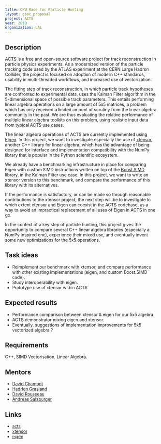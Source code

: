 ```yaml
---
title: CPU Race for Particle Hunting
layout: gsoc_proposal
project: ACTS
year: 2018
organization: LAL
---
```


## Description

[ACTS](http://cern.ch/acts) is a free and open-source software project for track
reconstruction in particle physics experiments. As a modernized version of the
particle tracking code used by the ATLAS experiment at the CERN Large Hadron
Collider, the project is focused on adoption of modern C++ standards, usability
in multi-threaded workflows, and increased use of vectorization.

The fitting step of track reconstruction, in which particle track hypotheses are
confronted to experimental data, uses the Kalman Filter algorithm in the
5-dimensional space of possible track parameters. This entails performing linear
algebra operations on a large amount of 5x5 matrices, a problem which has only
received a limited amount of scrutiny from the linear algebra community in the
past. We are thus evaluating the relative performance of multiple linear algebra
toolkits on this problem, using realistic input data from typical ACTS use
cases.

The linear algebra operations of ACTS are currently implemented using
[Eigen](http://eigen.tuxfamily.org/index.php?title=Main_Page). In this project,
we want to investigate especially the use of
[xtensor](https://github.com/QuantStack/xtensor), another C++ library for linear
algebra, which has the advantage of being designed for interface and
implementation compatibility with the NumPy library that is popular in the
Python scientific ecosystem.

We already have a benchmarking infrastructure in place for comparing Eigen with
custom SIMD instructions written on top of the
[Boost.SIMD](https://github.com/NumScale/boost.simd) library, in the Kalman
Filter use case. In this project, we want to write an xtensor version to this
benchmark, and compare the performance of this library with its alternatives.

If the performance is satisfactory, or can be made so through reasonable
contributions to the xtensor project, the next step will be to investigate to
which extent xtensor and Eigen can coexist in the ACTS codebase, as a way to
avoid an impractical replacement of all uses of Eigen in ACTS in one go.

In the context of a key step of particle hunting, this project gives the
opportunity to compare several C++ linear algebra libraries (especially a NumPy
inspired one), experience their mixed use, and eventually invent some new
optimizations for the 5x5 operations.

## Task ideas

- Reimplement our benchmark with xtensor, and compare performance with other
  existing implementations (eigen, and custom Boost.SIMD code).
- Study interoperability with eigen.
- Prototype use of xtensor within ACTS.

## Expected results

- Performance comparison between xtensor & eigen for our 5x5 algebra.
- ACTS demonstrator mixing eigen and xtensor.
- Eventually, suggestions of implementation improvements for 5x5 vectorized
  algebra ?

## Requirements

C++, SIMD Vectorisation, Linear Algebra.

## Mentors

- [David Chamont](mailto:david.chamont@lal.in2p3.fr)
- [Hadrien Grasland](mailto:hadrien.grasland@lal.in2p3.fr)
- [David Rousseau](mailto:david.rousseau@lal.in2p3.fr)
- [Andreas Salzburger](mailto:Andreas.Salzburger@cern.ch)

## Links

- [acts](http://cern.ch/acts)
- [xtensor](https://github.com/QuantStack/xtensor)
- [eigen](http://eigen.tuxfamily.org)
